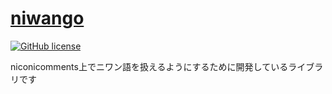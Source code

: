 # [niwango](https://github.com/xpadev-net/niwango/)
[![GitHub license](https://img.shields.io/badge/license-MIT-blue.svg)](https://github.com/xpadev-net/niwango/blob/master/LICENSE)

niconicomments上でニワン語を扱えるようにするために開発しているライブラリです

